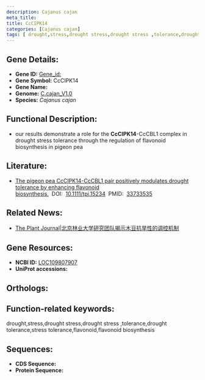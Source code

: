 ```yaml
---
description: Cajanus cajan
meta_title:
title: CcCIPK14
categories: [Cajanus cajan]
tags: [ drought,stress,drought stress,drought stress ,tolerance,drought tolerance,stress tolerance,flavonoid,flavonoid biosynthesis ]
---
```


## Gene Details:
- **Gene ID:**	[Gene_id:]()
- **Gene Symbol:** CcCIPK14
- **Gene Name:** 
- **Genome:** [C.cajan_V1.0]()
- **Species:** *Cajanus cajan*

## Functional Description:
   - our results demonstrate a role for the **CcCIPK14**-CcCBL1 complex in drought stress tolerance through the regulation of flavonoid biosynthesis in pigeon pea

## Literature:
   - [The pigeon pea CcCIPK14-CcCBL1 pair positively modulates drought tolerance by enhancing flavonoid biosynthesis.]( https://onlinelibrary.wiley.com/doi/10.1111/tpj.15234)&nbsp;&nbsp;DOI:&nbsp;&nbsp;[10.1111/tpj.15234](https://onlinelibrary.wiley.com/doi/10.1111/tpj.15234)&nbsp;&nbsp;PMID:&nbsp;&nbsp;[33733535](https://pubmed.ncbi.nlm.nih.gov/33733535/)

## Related News:
   - [The Plant Journal|北京林业大学研究团队揭示木豆抗旱性的调控机制](https://mp.weixin.qq.com/s?__biz=Mzg3MDEwNDEyMg==&mid=2247507335&idx=3&sn=0d333c3f0d624482a95af50a104b64c5&chksm=ce9070d2f9e7f9c4ca8a7e845812a5ce6253743d0eea0ef62325d8b38fe546fbfedaad682cec&scene=27#wechat_redirect)

## Gene Resources:
- **NCBI ID:** [LOC109807907](https://www.ncbi.nlm.nih.gov/gene/?term=LOC109807907)
- **UniProt accessions:** [](https://www.uniprot.org/uniprotkb//entry)

## Orthologs:


## Function-related keywords:
drought,stress,drought stress,drought stress ,tolerance,drought tolerance,stress tolerance,flavonoid,flavonoid biosynthesis

## Sequences:
- **CDS Sequence:**
- **Protein Sequence:**
